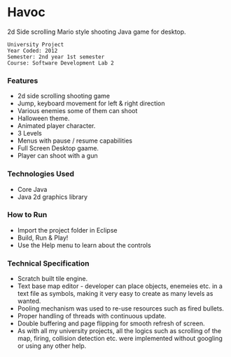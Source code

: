 # Havoc
2d Side scrolling Mario style shooting Java game for desktop.

````
University Project
Year Coded: 2012
Semester: 2nd year 1st semester
Course: Software Development Lab 2
````

### Features

- 2d side scrolling shooting game
- Jump, keyboard movement for left & right direction
- Various enemies some of them can shoot
- Halloween theme.
- Animated player character.
- 3 Levels
- Menus with pause / resume capabilities
- Full Screen Desktop gaame.
- Player can shoot with a gun

### Technologies Used
- Core Java
- Java 2d graphics library

### How to Run
- Import the project folder in Eclipse
- Build, Run & Play!
- Use the Help menu to learn about the controls


### Technical Specification

- Scratch built tile engine.
- Text base map editor - developer can place objects, enemeies etc. in a text file as symbols, making it very easy to create as many levels as wanted.
- Pooling mechanism was used to re-use resources such as fired bullets.
- Proper handling of threads with continuous update.
- Double buffering and page flipping for smooth refresh of screen.
- As with all my university projects, all the logics such as scrolling of the map, firing, collision detection etc. were implemented without googling or using any other help.

